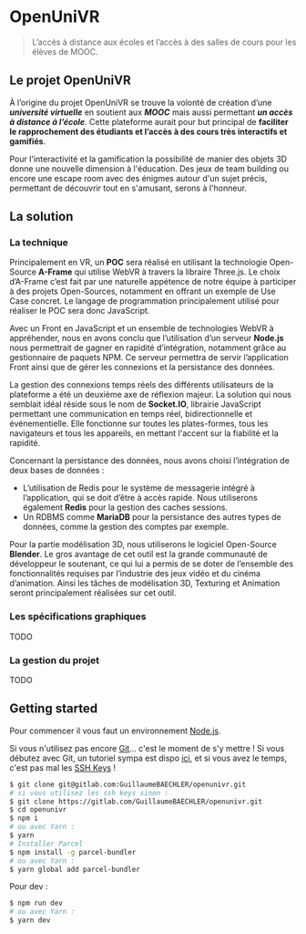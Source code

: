 # OpenUniVR

> L’accès à distance aux écoles et l’accès à des salles de cours pour les élèves de MOOC.

## Le projet OpenUniVR

À l’origine du projet OpenUniVR se trouve la volonté de création d’une ***université virtuelle*** en soutient aux ***MOOC*** mais aussi permettant ***un accès à distance à l’école***. Cette plateforme aurait pour but principal de **faciliter le rapprochement des étudiants et l’accès à des cours très interactifs et gamifiés**.

Pour l'interactivité et la gamification la possibilité de manier des objets 3D donne une nouvelle dimension à l'éducation. Des jeux de team building ou encore une escape room avec des énigmes autour d'un sujet précis, permettant de découvrir tout en s'amusant, serons à l'honneur.

## La solution

### La technique

Principalement en VR, un **POC** sera réalisé en utilisant la technologie Open-Source **A-Frame** qui utilise WebVR à travers la libraire Three.js.
Le choix d’A-Frame c’est fait par une naturelle appétence de notre équipe à participer à des projets Open-Sources, notamment en offrant un exemple de Use Case concret. Le langage de programmation principalement utilisé pour réaliser le POC sera donc JavaScript.

Avec un Front en JavaScript et un ensemble de technologies WebVR à appréhender, nous en avons conclu que l’utilisation d’un serveur **Node.js** nous permettrait de gagner en rapidité d’intégration, notamment grâce au gestionnaire de paquets NPM. Ce serveur permettra de servir l’application Front ainsi que de gérer les connexions et la persistance des données.

La gestion des connexions temps réels des différents utilisateurs de la plateforme a été un deuxième axe de réflexion majeur. La solution qui nous semblait idéal réside sous le nom de **Socket.IO**, librairie JavaScript permettant une communication en temps réel, bidirectionnelle et événementielle. Elle fonctionne sur toutes les plates-formes, tous les navigateurs et tous les appareils, en mettant l'accent sur la fiabilité et la rapidité.

Concernant la persistance des données, nous avons choisi l’intégration de deux bases de données : 
-	L’utilisation de Redis pour le système de messagerie intégré à l’application, qui se doit d’être à accès rapide. Nous utiliserons également **Redis** pour la gestion des caches sessions.
-	Un RDBMS comme **MariaDB** pour la persistance des autres types de données, comme la gestion des comptes par exemple.

Pour la partie modélisation 3D, nous utiliserons le logiciel Open-Source **Blender**. Le gros avantage de cet outil est la grande communauté de développeur le soutenant, ce qui lui a permis de se doter de l’ensemble des fonctionnalités requises par l’industrie des jeux vidéo et du cinéma d’animation. Ainsi les tâches de modélisation 3D, Texturing et Animation seront principalement réalisées sur cet outil.

### Les spécifications graphiques

TODO

### La gestion du projet

TODO

## Getting started

Pour commencer il vous faut un environnement [Node.js](https://nodejs.org/en/).

Si vous n'utilisez pas encore [Git](https://git-scm.com/)... c'est le moment de s'y mettre !
Si vous débutez avec Git, un tutoriel sympa est dispo [ici](https://learngitbranching.js.org/), et si vous avez le temps, c'est pas mal les [SSH Keys](https://docs.gitlab.com/ee/ssh/) !

```bash
$ git clone git@gitlab.com:GuillaumeBAECHLER/openunivr.git
# si vous utilisez les ssh keys sinon :
$ git clone https://gitlab.com/GuillaumeBAECHLER/openunivr.git
$ cd openunivr
$ npm i
# ou avec Yarn :
$ yarn
# Installer Parcel
$ npm install -g parcel-bundler
# ou avec Yarn :
$ yarn global add parcel-bundler
```

Pour dev :

```bash
$ npm run dev
# ou avec Yarn :
$ yarn dev
```
